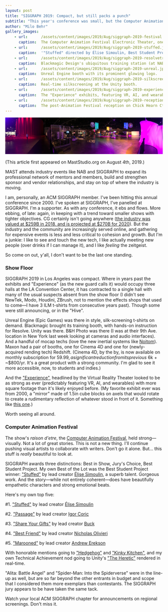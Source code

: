 ```yaml
---
layout: post
title: "SIGGRAPH 2019: Compact, but still packs a punch"
subtitle: "This year's conference was small, but the Computer Animation Festival is still a must-see."
author: "Milo Behr"
gallery_images:
    - url:      /assets/content/images/2019/Aug/siggraph-2019-festival.jpg
      caption:  The Computer Animation Festival Electronic Theater, one-night only at the Microsoft Theater.
    - url:      /assets/content/images/2019/Aug/siggraph-2019-stuffed.jpg
      caption:  '"Stuffed" directed by Élise Simoulin, Best Student Project at the Computer Animation Festival.'
    - url:      /assets/content/images/2019/Aug/siggraph-2019-resolvetraining.jpg
      caption:  Blackmagic Design's ubiquitous training station (at NAB earlier this year, it was boldly placed directly across from Adobe's main stage).
    - url:      /assets/content/images/2019/Aug/siggraph-2019-unreal.jpg
      caption:  Unreal Engine booth with its prominent glowing logo.
    - url:      /assets/content/images/2019/Aug/siggraph-2019-silkscreen.jpg
      caption:  Real-time silkscreening at the Unity booth.
    - url:      /assets/content/images/2019/Aug/siggraph-2019-experience.jpg
      caption:  The "Experience" exhibits, featuring VR, AI, and wearables.
    - url:      /assets/content/images/2019/Aug/siggraph-2019-reception.jpg
      caption:  The post-Animation Festival reception on Chick Hearn Ct., in the road.
---
```

![cover](/assets/content/images/2019/Aug/siggraph-2019-banner.jpg)

(This article first appeared on MastStudio.org on August 4th, 2019.)

MAST attends industry events like NAB and SIGGRAPH to expand its professional network of mentors and members, build and strengthen sponsor and vendor relationships, and stay on top of where the industry is moving.

I am, personally, an ACM SIGGRAPH member. I've been hitting this annual conference since 2000. I've spoken at SIGGRAPH, I've panelled at SIGGRAPH. I'm a supporter. As with any conference, it ebs and flows. More ebbing, of late: again, in keeping with a trend toward smaller shows with tighter objectives. CG certainly isn't going anywhere ([the industry was valued at \$259B in 2018, and is projected at \$270B for 2020](https://www.prnewswire.com/news-releases/global-animation-and-vfx-industry-strategies-trends--opportunities-report-2019-market-was-valued-at-us-259-billion-in-2018-and-is-projected-to-reach-us-270-billion-by-2020-300816938.html)). But the industry and the community are increasingly served online, and gathering for expensive events is less and less critical to cohesion and growth. But I'm a junkie: I like to see and touch the new tech, I like actually meeting new people (over drinks if I can manage it), and I like _feeling_ the zeitgeist.

So come on out, y'all, I don't want to be the last one standing.

### Show Floor

SIGGRAPH 2019 in Los Angeles was compact. Where in years past the exhibits and "Experience" (as the new guard calls it) would occupy three halls at the LA Convention Center, it has contracted to a single hall with many of the usual suspects absent from the show floor (I didn't see NewTek, Modo, Houdini, ZBrush, not to mention the effects shops that used to come—I have 3 ILM t-shirts from consecutive years past). Though some were still announcing, or in the "Hive".

Unreal Engine (Epic Games) was there in style, silk-screening t-shirts on demand. Blackmagic brought its training booth, with hands-on instruction for Resolve. Unity was there. B&H Photo was there (I was at their 9th Ave. location in New York last week looking at cameras and audio interfaces). And a handful of mocap techs (love the new inertial systems like [Noitom](https://www.noitom.com/solutions/perception-neuron)). Maxon had a pair of booths, one for Cinema 4D and one for (newly-acquired rending tech) Redshift. (Cinema 4D, by the by, is now available on monthly subscription for $59.99, a significant reduction from its previous ~$6k + ~$800/yr. It's a great product with a strong community. I'm glad to see it more accessible, now, to students and indies.)

And the ["Experience"](https://s2019.siggraph.org/conference/programs-events/experience-presentations/#program-content), headlined by the Virtual Reality Theater looked to be as strong as ever (predictably featuring VR, AI, and wearables) with more square footage than it's likely enjoyed before. (My favorite exhibit ever was from 2000, a "mirror" made of 1.5in cube blocks on axels that would rotate to create a rudimentary reflection of whatever stood in front of it. Something like [this one](https://www.youtube.com/watch?v=Wb6eFGbwPeA).)

Worth seeing all around.

### Computer Animation Festival

The show's _raison d'etre_, the [Computer Animation Festival](https://s2019.siggraph.org/conference/programs-events/computer-animation-festival/electronic-theater/), held strong—visually. Not a lot of great stories. This is not a new thing. I'll continue pushing visual artists to collaborate with writers. Don't go it alone. But... this stuff is _really_ beautiful to look at.

SIGGRAPH awards three distinctions: Best in Show, Jury's Choice, Best Student Project. My own Best of the Lot was the Best Student Project winner: ["Stuffed"](https://www.youtube.com/watch?v=WDod5wvhu00) by lead creator [Élise Simoulin](https://vimeo.com/user24284243), a superb talent. Gorgeous work. And the story—while not entirely coherent—does have beautifully empathetic characters and strong emotional beats.

Here's my own top five:

\#1. ["Stuffed"](https://www.youtube.com/watch?v=WDod5wvhu00) by lead creator [Élise Simoulin](https://vimeo.com/user24284243)

\#2. ["Passage"](https://vimeo.com/341524163) by lead creator [Igor Coric](https://vimeo.com/igorcoric)

\#3. ["Share Your Gifts"](https://www.youtube.com/watch?v=3dJCroCMBPM) by lead creator [Buck](https://buck.tv)

\#4. ["Best Friend"](https://www.youtube.com/watch?v=j01Hg4QJ6NE) by lead creator [Nicholas Olivieri](https://vimeo.com/nicholasolivieri)

\#5. ["Marooned"](https://www.animationmagazine.net/shorts/first-look-pics-from-dreamworks-marooned-land/) by lead creator [Andrew Erekson](http://andyerekson.com/)

With honorable mentions going to ["Hedgehog"](https://www.youtube.com/watch?v=6enc2cfZFl4&vl=en) and ["Kinky Kitchen"](https://www.youtube.com/watch?v=CQQihdQEQmA), and my own Technical Achievement nod going to Unity's ["The Heretic"](https://www.youtube.com/watch?v=34K8YJOMDRY) rendered in real-time.

"Alita: Battle Angel" and "Spider-Man: Into the Spiderverse" were in the line-up as well, but are so far beyond the other entrants in budget and scope that I considered them more exemplars than contestants. The SIGGRAPH jury appears to be have taken the same tack.

Watch your local ACM SIGGRAPH chapter for announcements on regional screenings. Don't miss it.